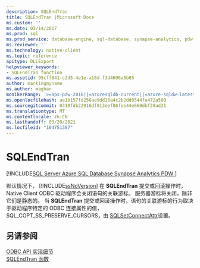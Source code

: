 ```yaml
---
description: SQLEndTran
title: SQLEndTran |Microsoft Docs
ms.custom: ''
ms.date: 03/14/2017
ms.prod: sql
ms.prod_service: database-engine, sql-database, synapse-analytics, pdw
ms.reviewer: ''
ms.technology: native-client
ms.topic: reference
apitype: DLLExport
helpviewer_keywords:
- SQLEndTran function
ms.assetid: 95cff841-c2d5-4e1e-a18d-f3d4696a5b85
author: markingmyname
ms.author: maghan
monikerRange: '>=aps-pdw-2016||=azuresqldb-current||=azure-sqldw-latest||>=sql-server-2016||>=sql-server-linux-2017||=azuresqldb-mi-current'
ms.openlocfilehash: ae1b157fd256ae9dd16a4c2b2dd8544fa472a500
ms.sourcegitcommit: 0310fdb22916df013eef86fee44e660dbf39ad21
ms.translationtype: MT
ms.contentlocale: zh-CN
ms.lasthandoff: 03/20/2021
ms.locfileid: "104751387"
---
```

# <a name="sqlendtran"></a>SQLEndTran
[!INCLUDE[SQL Server Azure SQL Database Synapse Analytics PDW ](../../includes/applies-to-version/sql-asdb-asdbmi-asa-pdw.md)]

  默认情况下， [!INCLUDE[ssNoVersion](../../includes/ssnoversion-md.md)] 在 **SQLEndTran** 提交或回滚操作时，Native Client ODBC 驱动程序会关闭语句的关联游标。 服务器游标将关闭，除非它们是静态的。 当 **SQLEndTran** 提交或回滚操作时，语句的关联游标的行为取决于驱动程序特定的 ODBC 连接属性的值，SQL_COPT_SS_PRESERVE_CURSORS，由 [SQLSetConnectAttr](../../relational-databases/native-client-odbc-api/sqlsetconnectattr.md)设置。  
  
## <a name="see-also"></a>另请参阅  
 [ODBC API 实现细节](../../relational-databases/native-client-odbc-api/odbc-api-implementation-details.md)   
 [SQLEndTran 函数](../../odbc/reference/syntax/sqlendtran-function.md)  
  
